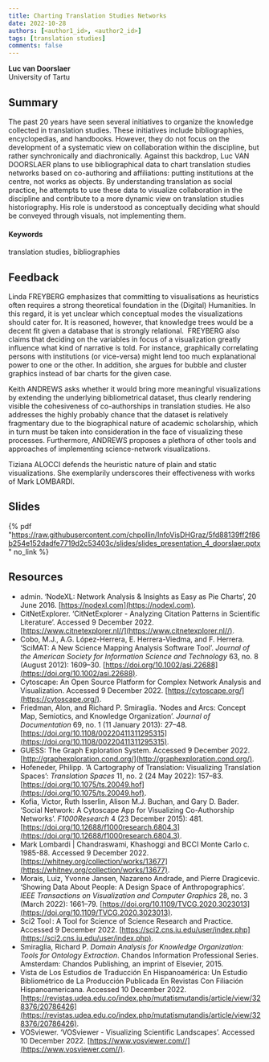 ```yaml
---
title: Charting Translation Studies Networks 
date: 2022-10-28
authors: [<author1_id>, <author2_id>]
tags: [translation studies]
comments: false
---
```


**Luc van Doorslaer**\
University of Tartu

## Summary

The past 20 years have seen several initiatives to organize the knowledge collected in translation studies. These initiatives include bibliographies, encyclopedias, and handbooks. However, they do not focus on the development of a systematic view on collaboration within the discipline, but rather synchronically and diachronically. Against this backdrop, Luc VAN DOORSLAER plans to use bibliographical data to chart translation studies networks based on co-authoring and affiliations: putting institutions at the centre, not works as objects. By understanding translation as social practice, he attempts to use these data to visualize collaboration in the discipline and contribute to a more dynamic view on translation studies historiography. His role is understood as conceptually deciding what should be conveyed through visuals, not implementing them.

#### Keywords

translation studies, bibliographies

## Feedback

Linda FREYBERG emphasizes that committing to visualisations as heuristics often requires a strong theoretical foundation in the (Digital) Humanities. In this regard, it is yet unclear which conceptual modes the visualizations should cater for. It is reasoned, however, that knowledge trees would be a decent fit given a database that is strongly relational.  FREYBERG also claims that deciding on the variables in focus of a visualization greatly influence what kind of narrative is told. For instance, graphically correlating persons with institutions (or vice-versa) might lend too much explanational power to one or the other. In addition, she argues for bubble and cluster graphics instead of bar charts for the given case.

Keith ANDREWS asks whether it would bring more meaningful visualizations by extending the underlying bibliometrical dataset, thus clearly rendering visible the cohesiveness of co-authorships in translation studies. He also addresses the highly probably chance that the dataset is relatively fragmentary due to the biographical nature of academic scholarship, which in turn must be taken into consideration in the face of visualizing these processes. Furthermore, ANDREWS proposes a plethora of other tools and approaches of implementing science-network visualizations.

Tiziana ALOCCI defends the heuristic nature of plain and static visualizations. She exemplarily underscores their effectiveness with works of Mark LOMBARDI.

## Slides

{% pdf "https://raw.githubusercontent.com/chpollin/InfoVisDHGraz/5fd88139ff2f86b254e152dadfe7719d2c53403c/slides/slides_presentation_4_doorslaer.pptx" no_link %}

## Resources

* admin. ‘NodeXL: Network Analysis & Insights as Easy as Pie Charts’, 20 June 2016. [https://nodexl.com](https://nodexl.com).
* CitNetExplorer. ‘CitNetExplorer - Analyzing Citation Patterns in Scientific Literature’. Accessed 9 December 2022. [https://www.citnetexplorer.nl//](https://www.citnetexplorer.nl//).
* Cobo, M.J., A.G. López-Herrera, E. Herrera-Viedma, and F. Herrera. ‘SciMAT: A New Science Mapping Analysis Software Tool’. _Journal of the American Society for Information Science and Technology_ 63, no. 8 (August 2012): 1609–30. [https://doi.org/10.1002/asi.22688](https://doi.org/10.1002/asi.22688).
* Cytoscape: An Open Source Platform for Complex Network Analysis and Visualization. Accessed 9 December 2022. [https://cytoscape.org/](https://cytoscape.org/).
* Friedman, Alon, and Richard P. Smiraglia. ‘Nodes and Arcs: Concept Map, Semiotics, and Knowledge Organization’. _Journal of Documentation_ 69, no. 1 (11 January 2013): 27–48. [https://doi.org/10.1108/00220411311295315](https://doi.org/10.1108/00220411311295315).
* GUESS: The Graph Exploration System. Accessed 9 December 2022. [http://graphexploration.cond.org/](http://graphexploration.cond.org/).
* Hofeneder, Philipp. ‘A Cartography of Translation: Visualizing Translation Spaces’: _Translation Spaces_ 11, no. 2 (24 May 2022): 157–83. [https://doi.org/10.1075/ts.20049.hof](https://doi.org/10.1075/ts.20049.hof).
* Kofia, Victor, Ruth Isserlin, Alison M.J. Buchan, and Gary D. Bader. ‘Social Network: A Cytoscape App for Visualizing Co-Authorship Networks’. _F1000Research_ 4 (23 December 2015): 481. [https://doi.org/10.12688/f1000research.6804.3](https://doi.org/10.12688/f1000research.6804.3).
* Mark Lombardi | Chandraswami, Khashoggi and BCCI Monte Carlo c. 1985-88. Accessed 9 December 2022. [https://whitney.org/collection/works/13677](https://whitney.org/collection/works/13677).
* Morais, Luiz, Yvonne Jansen, Nazareno Andrade, and Pierre Dragicevic. ‘Showing Data About People: A Design Space of Anthropographics’. _IEEE Transactions on Visualization and Computer Graphics_ 28, no. 3 (March 2022): 1661–79. [https://doi.org/10.1109/TVCG.2020.3023013](https://doi.org/10.1109/TVCG.2020.3023013).
* Sci2 Tool : A Tool for Science of Science Research and Practice. Accessed 9 December 2022. [https://sci2.cns.iu.edu/user/index.php](https://sci2.cns.iu.edu/user/index.php).
* Smiraglia, Richard P. _Domain Analysis for Knowledge Organization: Tools for Ontology Extraction_. Chandos Information Professional Series. Amsterdam: Chandos Publishing, an imprint of Elsevier, 2015.
* Vista de Los Estudios de Traducción En Hispanoamérica: Un Estudio Bibliométrico de La Producción Publicada En Revistas Con Filiación Hispanoamericana. Accessed 10 December 2022. [https://revistas.udea.edu.co/index.php/mutatismutandis/article/view/328376/20786426](https://revistas.udea.edu.co/index.php/mutatismutandis/article/view/328376/20786426).
* VOSviewer. ‘VOSviewer - Visualizing Scientific Landscapes’. Accessed 10 December 2022. [https://www.vosviewer.com//](https://www.vosviewer.com//).